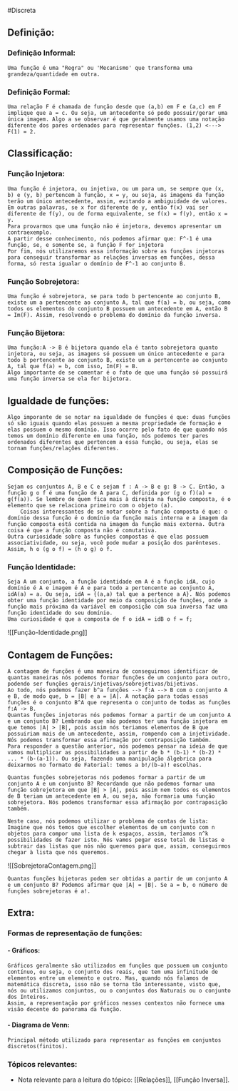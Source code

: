 #Discreta 

## Definição: 
### Definição Informal:
	Uma função é uma "Regra" ou 'Mecanismo' que transforma uma grandeza/quantidade em outra.
### Definição Formal:
	Uma relação F é chamada de função desde que (a,b) em F e (a,c) em F implique que a = c. Ou seja, um antecedente só pode possuir/gerar uma única imagem. Algo a se observar é que geralmente usamos uma notação diferente dos pares ordenados para representar funções. (1,2) <---> F(1) = 2.

## Classificação:

### Função Injetora:
	Uma função é injetora, ou injetiva, ou um para um, se sempre que (x, b) e (y, b) pertencem à função, x = y, ou seja, as imagens da função terão um único antecedente, assim, evitando a ambiguidade de valores. Em outras palavras, se x for diferente de y, então f(x) vai ser diferente de f(y), ou de forma equivalente, se f(x) = f(y), então x = y. 
	Para provarmos que uma função não é injetora, devemos apresentar um contraexemplo.
	A partir desse conhecimento, nós podemos afirmar que: F^-1 é uma função, se, e somente se, a função F for injetora
	Por fim, nós utilizaremos essa informação sobre as funções injetoras para conseguir transformar as relações inversas em funções, dessa forma, só resta igualar o domínio de F^-1 ao conjunto B.

### Função Sobrejetora:
	Uma função é sobrejetora, se para todo b pertencente ao conjunto B, existe um a pertencente ao conjunto A, tal que f(a) = b, ou seja, como todos os elementos do conjunto B possuem um antecedente em A, então B = Im(F). Assim, resolvendo o problema do domínio da função inversa.

### Função Bijetora:
	Uma função:A -> B é bijetora quando ela é tanto sobrejetora quanto injetora, ou seja, as imagens só possuem um único antecedente e para todo b pertencente ao conjunto B, existe um a pertencente ao conjunto A, tal que f(a) = b, com isso, Im(F) = B.
	Algo importante de se comentar é o fato de que uma função só possuirá uma função inversa se ela for bijetora.



## Igualdade de funções:

	Algo imporante de se notar na igualdade de funções é que: duas funções só são iguais quando elas possuem a mesma propriedade de formação e elas possuem o mesmo domínio. Isso ocorre pelo fato de que quando nós temos um domínio diferente em uma função, nós podemos ter pares ordenados diferentes que pertencem a essa função, ou seja, elas se tornam funções/relações diferentes.


## Composição de Funções:

	Sejam os conjuntos A, B e C e sejam f : A -> B e g: B -> C. Então, a função g o f é uma função de A para C, definida por (g o f)(a) = g(f(a)). Se lembre de quem fica mais à direita na função composta, é o elemento que se relaciona primeiro com o objeto (a).
		Coisas interessantes de se notar sobre a função composta é que: o domínio dessa função é o domínio da função mais interna e a imagem da função composta está contida na imagem da função mais externa. Outra coisa é que a função composta não é comutativa.
	Outra curiosidade sobre as funções compostas é que elas possuem associatividade, ou seja, você pode mudar a posição dos parênteses. Assim, h o (g o f) = (h o g) o f.

### Função Identidade:

	Seja A um conjunto, a função identidade em A é a função idA, cujo domínio é A e imagem é A e para todo a pertencente ao conjunto A, idA(a) = a. Ou seja, idA = {(a,a) tal que a pertence a A}. Nós podemos obter uma função identidade por meio da composição de funções, onde a função mais próxima da variável em composição com sua inversa faz uma função identidade do seu domínio.
	Uma curiosidade é que a composta de f o idA = idB o f = f;
	
![[Função-Identidade.png]]



## Contagem de Funções:

	A contagem de funções é uma maneira de conseguirmos identificar de quantas maneiras nós podemos formar funções de um conjunto para outro, podendo ser funções gerais/injetivas/sobrejetivas/bijetivas.
	Ao todo, nós podemos fazer b^a funções --> f:A --> B com o conjunto A e B, de modo que, b = |B| e a = |A|. A notação para todas essas funções é o conjunto B^A que representa o conjunto de todas as funções f:A -> B.
	Quantas funções injetoras nós podemos formar a partir de um conjunto A e um conjunto B? Lembrando que não podemos ter uma função injetora em que temos |A| > |B|, pois assim nós teriamos elementos de B que possuiriam mais de um antecedente, assim, rompendo com a injetividade. Nós podemos transformar essa afirmação por contraposição também.
	Para responder a questão anterior, nós podemos pensar na ideia de que vamos multiplicar as possibilidades a partir de b * (b-1) * (b-2) * ... * (b-(a-1)). Ou seja, fazendo uma manipulação álgebrica para deixarmos no formato de Fatorial: temos a b!/(b-a)! escolhas.
	
	Quantas funções sobrejetoras nós podemos formar a partir de um conjunto A e um conjunto B? Recordando que não podemos formar uma função sobrejetora em que |B| > |A|, pois assim nem todos os elementos de B teriam um antecedente em A, ou seja, não formaria uma função sobrejetora. Nós podemos transformar essa afirmação por contraposição também.

	Neste caso, nós podemos utilizar o problema de contas de lista: Imagine que nós temos que escolher elementos de um conjunto com n objetos para compor uma lista de k espaços, assim, teríamos n^k possibilidades de fazer isto. Nós vamos pegar esse total de listas e subtrair das listas que nós não queremos para que, assim, conseguirmos chegar à lista que nós queremos.

![[SobrejetoraContagem.png]]

	Quantas funções bijetoras podem ser obtidas a partir de um conjunto A e um conjunto B? Podemos afirmar que |A| = |B|. Se a = b, o número de funções sobrejetoras é a!.
## Extra:
### Formas de representação de funções:

#### - Gráficos:
	Gráficos geralmente são utilizados em funções que possuem um conjunto contínuo, ou seja, o conjunto dos reais, que tem uma infinitude de elementos entre um elemento e outro. Mas, quando nós falamos de matemática discreta, isso não se torna tão interessante, visto que, nós ou utilizamos conjuntos, ou o conjuntos dos Naturais ou o conjunto dos Inteiros. 
	Assim, a representação por gráficos nesses contextos não fornece uma visão decente do panorama da função.

#### - Diagrama de Venn:
	Principal método utilizado para representar as funções em conjuntos discretos(finitos).


### Tópicos relevantes:
- Nota relevante para a leitura do tópico: [[Relações]], [[Função Inversa]].


